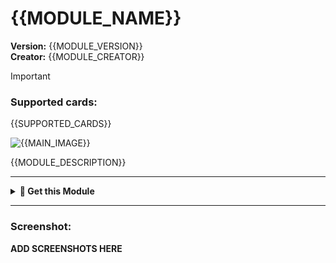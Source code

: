 # {{MODULE_NAME}}

**Version:** {{MODULE_VERSION}}  
**Creator:** {{MODULE_CREATOR}}

> [!IMPORTANT]
>
> ### Supported cards:
>
> {{SUPPORTED_CARDS}}

![{{MAIN_IMAGE}}](assets/{{MAIN_IMAGE}})

{{MODULE_DESCRIPTION}}

---

<details>

<summary><b>🧩 Get this Module</b></summary>

<br>

> To use this module, search for {{MODULE_NAME}} in the module store.
> Alternatively, copy and paste the following configuration into your `/www/bubble/bubble-modules.yaml` file.

```yaml
${{MODULE_YAML}}
```

</details>

---

### Screenshot:

**ADD SCREENSHOTS HERE**
